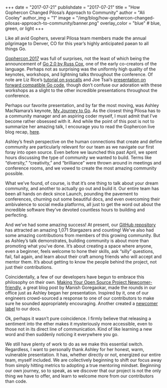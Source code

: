 +++
date = "2017-07-21"
publishdate = "2017-07-21"
title = "How Gophercon Changed Pilosa’s Approach to Community"
author = "Ali Cooley"
author_img = "1"
image = "/img/blog/how-gophercon-changed-pilosas-approach-to-community/banner.png"
overlay_color = "blue" # blue, green, or light
+++

Like all avid Gophers, several Pilosa team members made the annual pilgrimage to Denver, CO for this year’s highly anticipated paean to all things Go. 

<!--more-->

[Gophercon 2017](https://gophercon.com/)  was full of surprises, not the least of which being the announcement of [Go 2.0 by Russ Cox](https://blog.golang.org/toward-go2), one of the early co-creators of the language. Perhaps not as surprising was the uniformly high quality of the keynotes, workshops, and lightning talks throughout the conference. Of note are Liz Rice’s [tutorial on syscalls](https://about.sourcegraph.com/go/a-go-guide-to-syscalls) and Joe Tsai’s [presentation on forward compatible Go code](https://about.sourcegraph.com/go/forward-compatible-go-code), though don’t confuse our adoration with these workshops as a slight to the other incredible presentations throughout the conference. 

Perhaps our favorite presentation, and by far the most moving, was Ashley MacNamara’s keynote, [My Journey to Go](https://about.sourcegraph.com/go/my-journey-to-go). As the closest thing Pilosa has to a community manager and an aspiring coder myself, I must admit that I’ve become rather obsessed with it. And while the point of this post is not to summarize her amazing talk, I encourage you to read the Gophercon live blog recap, [here](https://about.sourcegraph.com/go/my-journey-to-go).

Ashley’s fresh perspective on the human connections that create and define community are particularly relevant for our team as we navigate our first foray into open source. Even before we launched this past April, we spent hours discussing the type of community we wanted to build. Terms like “diversity,” “creativity,” and “brilliance” were thrown around in meetings and conference rooms, and we vowed to create the most amazing community possible. 

What we’ve found, of course, is that it’s one thing to talk about your dream community, and another to actually go out and build it. Our entire team has been all hands on deck since Launch, pounding the pavement to conferences, churning out some beautiful docs, and even overcoming their ambivalence to social media platforms, all just to get the word out about the incredible software they’ve devoted countless hours to building and perfecting.

And we’ve had some amazing success! At present, our [GitHub repository](https://github.com/pilosa/pilosa) has attracted an amazing 1,071 Stargazers and counting! We've also had some amazing contributions from members of this growing community. But as Ashley’s talk demonstrates, building community is about more than promoting what you’ve done. It’s about creating a space where anyone, even a beginner, feels welcome to hone their skills, ask “silly” questions, fail, fail again, and learn about their craft among friends who will accept and mentor them. It’s about getting to know the people behind the project, not just their contributions.

Coincidentally, a few of our developers have begun to embrace this philosophy on their own. [Making Your Open Source Project Newcomer-friendly](https://manishearth.github.io/blog/2016/01/03/making-your-open-source-project-newcomer-friendly/), a great blog post by Manish Goregaokar, made the rounds in our office just as Ashley began her presentation. Inspired by it, one of our engineers crowd-sourced a response to one of our contributors to make sure he sounded appropriately encouraging. Another created a [newcomer label](https://github.com/pilosa/pilosa/issues?q=is%3Aopen+is%3Aissue+label%3Anewcomer) to our docs. 

Ok, perhaps it wasn’t pure coincidence. I firmly believe that releasing a sentiment into the ether makes it mysteriously more accessible, even to those not in its direct line of communication. Kind of like learning a new word and then suddenly noticing it everywhere you go. 

We still have plenty of work to do as we make this essential switch. Regardless, I want to personally thank Ashley for her honest, warm, vulnerable presentation. It has, whether directly or not, energized our entire team, myself included. We are collectively beginning to shift our focus away from simply hitting metrics to adopting a true mentoring mindset. Beginning our own journey, so to speak, as we discover that our project is not the only thing we have to offer, and learn to welcome more from our contributors than code.
